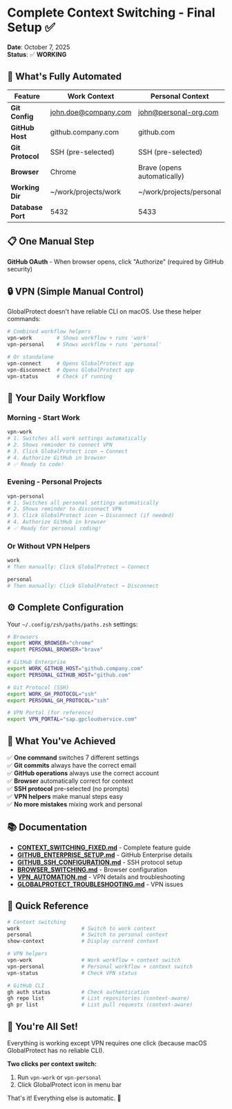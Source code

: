 # Complete Context Switching - Final Setup ✅

**Date**: October 7, 2025  
**Status**: ✅ **WORKING**

## 🎯 What's Fully Automated

| Feature | Work Context | Personal Context |
|---------|--------------|------------------|
| **Git Config** | john.doe@company.com | john@personal-org.com |
| **GitHub Host** | github.company.com | github.com |
| **Git Protocol** | SSH (pre-selected) | SSH (pre-selected) |
| **Browser** | Chrome | Brave (opens automatically) |
| **Working Dir** | ~/work/projects/work | ~/work/projects/personal |
| **Database Port** | 5432 | 5433 |

## 📋 One Manual Step

**GitHub OAuth** - When browser opens, click "Authorize" (required by GitHub security)

## 🔒 VPN (Simple Manual Control)

GlobalProtect doesn't have reliable CLI on macOS. Use these helper commands:

```bash
# Combined workflow helpers
vpn-work        # Shows workflow + runs 'work'
vpn-personal    # Shows workflow + runs 'personal'

# Or standalone
vpn-connect     # Opens GlobalProtect app
vpn-disconnect  # Opens GlobalProtect app
vpn-status      # Check if running
```

## 🚀 Your Daily Workflow

### Morning - Start Work

```bash
vpn-work
# 1. Switches all work settings automatically
# 2. Shows reminder to connect VPN
# 3. Click GlobalProtect icon → Connect
# 4. Authorize GitHub in browser
# ✅ Ready to code!
```

### Evening - Personal Projects

```bash
vpn-personal
# 1. Switches all personal settings automatically
# 2. Shows reminder to disconnect VPN
# 3. Click GlobalProtect icon → Disconnect (if needed)
# 4. Authorize GitHub in browser
# ✅ Ready for personal coding!
```

### Or Without VPN Helpers

```bash
work
# Then manually: Click GlobalProtect → Connect

personal
# Then manually: Click GlobalProtect → Disconnect
```

## ⚙️ Complete Configuration

Your `~/.config/zsh/paths/paths.zsh` settings:

```bash
# Browsers
export WORK_BROWSER="chrome"
export PERSONAL_BROWSER="brave"

# GitHub Enterprise
export WORK_GITHUB_HOST="github.company.com"
export PERSONAL_GITHUB_HOST="github.com"

# Git Protocol (SSH)
export WORK_GH_PROTOCOL="ssh"
export PERSONAL_GH_PROTOCOL="ssh"

# VPN Portal (for reference)
export VPN_PORTAL="sap.gpcloudservice.com"
```

## 🎉 What You've Achieved

✅ **One command** switches 7 different settings  
✅ **Git commits** always have the correct email  
✅ **GitHub operations** always use the correct account  
✅ **Browser** automatically correct for context  
✅ **SSH protocol** pre-selected (no prompts)  
✅ **VPN helpers** make manual steps easy  
✅ **No more mistakes** mixing work and personal

## 📚 Documentation

- **[CONTEXT_SWITCHING_FIXED.md](CONTEXT_SWITCHING_FIXED.md)** - Complete feature guide
- **[GITHUB_ENTERPRISE_SETUP.md](GITHUB_ENTERPRISE_SETUP.md)** - GitHub Enterprise details
- **[GITHUB_SSH_CONFIGURATION.md](GITHUB_SSH_CONFIGURATION.md)** - SSH protocol setup
- **[BROWSER_SWITCHING.md](BROWSER_SWITCHING.md)** - Browser configuration
- **[VPN_AUTOMATION.md](VPN_AUTOMATION.md)** - VPN details and troubleshooting
- **[GLOBALPROTECT_TROUBLESHOOTING.md](GLOBALPROTECT_TROUBLESHOOTING.md)** - VPN issues

## 🔧 Quick Reference

```bash
# Context switching
work                    # Switch to work context
personal                # Switch to personal context
show-context            # Display current context

# VPN helpers
vpn-work                # Work workflow + context switch
vpn-personal            # Personal workflow + context switch
vpn-status              # Check VPN status

# GitHub CLI
gh auth status          # Check authentication
gh repo list            # List repositories (context-aware)
gh pr list              # List pull requests (context-aware)
```

## 🎊 You're All Set!

Everything is working except VPN requires one click (because macOS GlobalProtect has no reliable CLI).

**Two clicks per context switch:**
1. Run `vpn-work` or `vpn-personal`
2. Click GlobalProtect icon in menu bar

That's it! Everything else is automatic. 🚀


